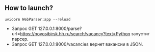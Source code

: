 ## How to launch?

```
uvicorn WebParser:app --reload
```

- Запрос GET 127.0.0.1:8000/parse?url=https://novosibirsk.hh.ru/search/vacancy?text=Python запустит парсер.
- Запрос GET 127.0.0.1:8000/vacancies вернет вакансии в JSON.